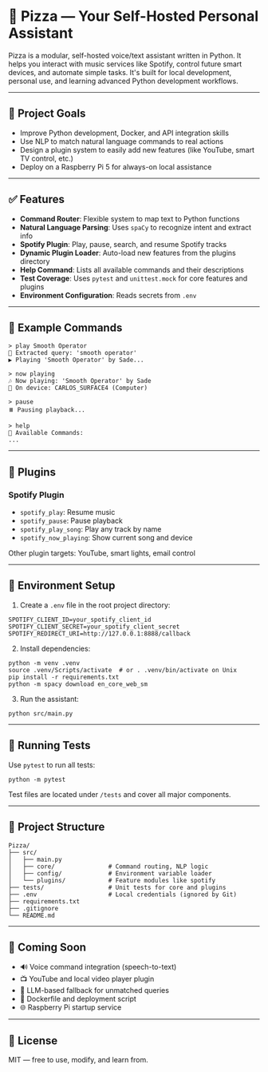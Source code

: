 # 🍕 Pizza — Your Self-Hosted Personal Assistant

Pizza is a modular, self-hosted voice/text assistant written in Python. It helps you interact with music services like Spotify, control future smart devices, and automate simple tasks. It's built for local development, personal use, and learning advanced Python development workflows.

---

## 🎯 Project Goals

- Improve Python development, Docker, and API integration skills
- Use NLP to match natural language commands to real actions
- Design a plugin system to easily add new features (like YouTube, smart TV control, etc.)
- Deploy on a Raspberry Pi 5 for always-on local assistance

---

## ✅ Features

- **Command Router**: Flexible system to map text to Python functions
- **Natural Language Parsing**: Uses `spaCy` to recognize intent and extract info
- **Spotify Plugin**: Play, pause, search, and resume Spotify tracks
- **Dynamic Plugin Loader**: Auto-load new features from the plugins directory
- **Help Command**: Lists all available commands and their descriptions
- **Test Coverage**: Uses `pytest` and `unittest.mock` for core features and plugins
- **Environment Configuration**: Reads secrets from `.env`

---

## 🧠 Example Commands

```
> play Smooth Operator
🎵 Extracted query: 'smooth operator'
▶️ Playing 'Smooth Operator' by Sade...

> now playing
🎶 Now playing: 'Smooth Operator' by Sade
📱 On device: CARLOS_SURFACE4 (Computer)

> pause
⏸️ Pausing playback...

> help
🧠 Available Commands:
...
```

---

## 🧩 Plugins

### Spotify Plugin
- `spotify_play`: Resume music
- `spotify_pause`: Pause playback
- `spotify_play_song`: Play any track by name
- `spotify_now_playing`: Show current song and device

Other plugin targets: YouTube, smart lights, email control

---

## 🔐 Environment Setup

1. Create a `.env` file in the root project directory:
```
SPOTIFY_CLIENT_ID=your_spotify_client_id
SPOTIFY_CLIENT_SECRET=your_spotify_client_secret
SPOTIFY_REDIRECT_URI=http://127.0.0.1:8888/callback
```

2. Install dependencies:
```
python -m venv .venv
source .venv/Scripts/activate  # or . .venv/bin/activate on Unix
pip install -r requirements.txt
python -m spacy download en_core_web_sm
```

3. Run the assistant:
```
python src/main.py
```

---

## 🧪 Running Tests

Use `pytest` to run all tests:
```
python -m pytest
```

Test files are located under `/tests` and cover all major components.

---

## 📁 Project Structure

```
Pizza/
├── src/
│   ├── main.py
│   ├── core/               # Command routing, NLP logic
│   ├── config/             # Environment variable loader
│   └── plugins/            # Feature modules like spotify
├── tests/                  # Unit tests for core and plugins
├── .env                    # Local credentials (ignored by Git)
├── requirements.txt
├── .gitignore
└── README.md
```

---

## 🚀 Coming Soon

- 🔊 Voice command integration (speech-to-text)
- 📺 YouTube and local video player plugin
- 🧠 LLM-based fallback for unmatched queries
- 🐳 Dockerfile and deployment script
- 🌐 Raspberry Pi startup service

---

## 📄 License

MIT — free to use, modify, and learn from.